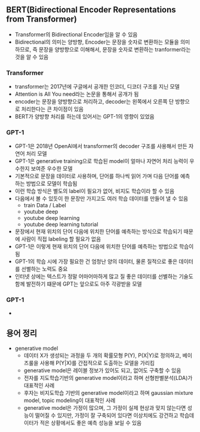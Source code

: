 ## BERT(Bidirectional Encoder Representations from Transformer)
- Transformer의 Bidirectional Encoder임을 알 수 있음
- Bidirectional의 의미는 양방향, Encoder는 문장을 숫자로 변환하는 모듈을 의미하므로, 즉 문장을 양방향으로 이해해서, 문장을 숫자로 변환하는 tranformer라는 것을 알 수 있음

### Transformer
- transformer는 2017년에 구글에서 공개한 인코더, 디코더 구조를 지닌 모델
- Attention is All You need라는 논문을 통해서 공개가 됨
- encoder는 문장을 양방향으로 처리하고, decoder는 왼쪽에서 오른쪽 단 방향으로 처리한다는 큰 차이점이 있음 
- BERT가 양방향 처리를 하는데 있어서는 GPT-1의 영향이 있었음

### GPT-1
- GPT-1은 2018년 OpenAI에서 transformer의 decoder 구조를 사용해서 만든 자연어 처리 모델
- GPT-1은 generative training으로 학습된 model이 얼마나 자연어 처리 능력이 우수한지 보여준 우수한 모델
- 기본적으로 문장을 데이터로 사용하며, 단어를 하나씩 읽어 가며 다음 단어를 예측하는 방법으로 모델이 학습됨
- 이런 학습 방식은 별도의 label이 필요가 없어, 비지도 학습이라 할 수 있음
- 다음에서 볼 수 있듯이 한 문장만 가지고도 여러 학습 데이터를 만들어 낼 수 있음
  - train Data          /   Label
  -  youtube                 deep
  -  youtube deep          learning
  -  youtube deep learning tutorial
- 문장에서 현재 위치의 단어 다음에 위치한 단어를 예측하는 방식으로 학습되기 때문에 사람이 직접 labeling 할 필요가 없음
- GPT-1은 이렇게 현재 위치의 단어 다음에 위치한 단어를 예측하는 방법으로 학습이 됨
- GPT-1의 학습 시에 가장 필요한 건 엄청난 양의 데이터, 물론 질적으로 좋은 데이터를 선별하는 노력도 중요
- 인터넷 상에는 텍스트가 정말 어마어마하게 많고 질 좋은 데이터를 선별하는 기술도 함께 발전하기 떄문에 GPT는 앞으로도 아주 각광받을 모델

### GPT-1
- 

## 용어 정리
- generative model
  - 데이터 X가 생성되는 과정을 두 개의 확률모형 P(Y), P(X|Y)로 정의하고, 베이즈룰을 사용해 P(Y|X)를 간접적으로 도출하는 모델을 가리킴
  - generative model은 레이블 정보가 있어도 되고, 없어도 구축할 수 있음
  - 전자를 지도학습기반의 generative model이라고 하며 선형판별분석(LDA)가 대표적인 사례
  - 후자는 비지도학습 기반의 generative model이라고 하며 gaussian mixture model, topic modeling이 대표적인 사례 
  - generative model은 가정이 많으며, 그 가정이 실제 현상과 맞지 않는다면 성능이 떨어질 수 있지만, 가정이 잘 구축되어 있다면 이상치에도 강건하고 학습데이터가 적은 상황에서도 좋은 예측 성능을 보일 수 있음
  